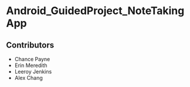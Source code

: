# Android_GuidedProject_NoteTakingApp

## Contributors
* Chance Payne
* Erin Meredith
* Leeroy Jenkins
* Alex Chang
